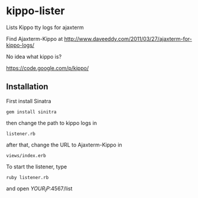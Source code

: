 kippo-lister
============

Lists Kippo tty logs for ajaxterm

Find Ajaxterm-Kippo at http://www.daveeddy.com/2011/03/27/ajaxterm-for-kippo-logs/

No idea what kippo is?

https://code.google.com/p/kippo/

Installation
------------

First install Sinatra
```
gem install sinitra
```

then change the path to kippo logs in 
```
listener.rb
```

after that, change the URL to Ajaxterm-Kippo in
```
views/index.erb
```

To start the listener, type
```
ruby listener.rb
```

and open $YOUR_IP$:4567/list
